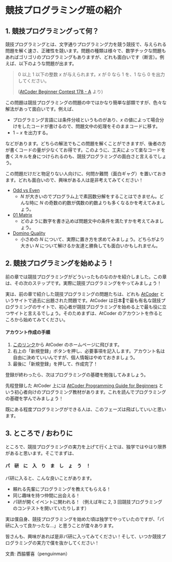 # 競技プログラミング班の紹介

## 1. 競技プログラミングって何？

競技プログラミングとは、文字通りプログラミング力を競う競技で、与えられる問題を解く速さ、正確性を競います。問題の種類は様々で、数学チックな問題もあればゴリゴリのプログラミングもありますが、どれも面白いです（断言）。例えば、以下のような問題が出ます。

> $0$ 以上 $1$ 以下の整数 $x$ が与えられます。$x$ が $0$ なら $1$ を、$1$ なら $0$ を出力してください。
> 
> ([AtCoder Beginner Contest 178 - A](https://atcoder.jp/contests/abc178/tasks/abc178_a) より)

この問題は競技プログラミングの問題の中ではかなり簡単な部類ですが、色々な解法があって面白いです。例えば、

- プログラミング言語には条件分岐というものがあり、$x$ の値によって場合分けをしたコードが書けるので、問題文中の処理をそのままコードに移す。
- $1-x$ を出力する。

などがあります。どちらの解法でもこの問題を解くことができますが、後者の方が書くコードの量が少なくてお得です。このように、工夫によって楽なコードを書くスキルを身につけられるのも、競技プログラミングの面白さと言えるでしょう。

この問題だけだと物足りない人向けに、何問か難問（面白ギャグ）を置いておきます。どれも面白いので、興味がある人は是非考えてみてください！

- [Odd vs Even](https://atcoder.jp/contests/arc116/tasks/arc116_a)
    - $N$ が大きいのでプログラム上で素因数分解をすることはできません。どんな時に $N$ の奇数の約数が偶数の約数よりも多くなるかを考えてみましょう。
- [01 Matrix](https://atcoder.jp/contests/agc038/tasks/agc038_a)
    - どのように数字を書き込めば問題文中の条件を満たすかを考えてみましょう。
- [Domino Quality](https://atcoder.jp/contests/agc041/tasks/agc041_c)
    - 小さめの $N$ について、実際に置き方を求めてみましょう。どちらがより大きい $N$ について解けるか友達と勝負しても面白いかもしれません。

## 2. 競技プログラミングを始めよう！

前の章では競技プログラミングがどういったものなのかを紹介しました。この章は、その次のステップです。実際に競技プログラミングをやってみましょう！

実は、前の章で紹介した競技プログラミングの問題たちは、どれも [AtCoder](https://atcoder.jp/) というサイトで過去に出題された問題です。AtCoder は日本で最も有名な競技プログラミングのサイトで、初心者が競技プログラミングを始める上で最も役に立つサイトと言えるでしょう。そのためまずは、AtCoder のアカウントを作るところから始めてみてください。

#### アカウント作成の手順
1. [このリンク](https://atcoder.jp/)から AtCoder のホームページに飛びます。
1. 右上の「新規登録」ボタンを押し、必要事項を記入します。アカウント名は自由に決めていいんですが、個人情報はやめておきましょう。
1. 最後に「新規登録」を押して、作成完了！

登録が終わったら、次はプログラミングの基礎を勉強してみましょう。

先程登録した AtCoder 上には [AtCoder Programming Guide for Beginners](https://atcoder.jp/contests/APG4b) という初心者向けのプログラミング教材があります。これを読んでプログラミングの基礎を学んでみましょう！

既にある程度プログラミングができる人は、このフェーズは飛ばしていいと思います。

## 3. ところで / おわりに

ところで、競技プログラミングの実力を上げて行く上では、独学ではやはり限界があると思います。そこでまずは、

#### パ　研　に　入　り　ま　し　ょ　う　！

パ研に入ると、こんな良いことがあります。

- 頼れる先輩にプログラミングを教えてもらえる！
- 同じ趣味を持つ仲間に出会える！
- パ研が開くイベントに関われる！（例えば年に 2, 3 回競技プログラミングのコンテストを開いていたりします）

実は僕自身、競技プログラミングを始めた頃は独学でやっていたのですが、「パ研に入って良かったな...」と思うことが度々あります。

皆さんも、興味があれば是非パ研に入ってみてください！そして、いつか競技プログラミングの実力で僕を抜かしてください！

文責: 西脇響喜（penguinman）